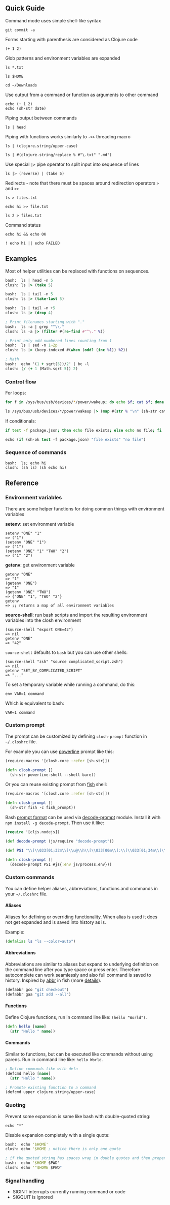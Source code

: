 
## Quick Guide

Command mode uses simple shell-like syntax

```
git commit -a
```

Forms starting with parenthesis are considered as Clojure code

```
(+ 1 2)
```

Glob patterns and environment variables are expanded
```
ls *.txt

ls $HOME

cd ~/Downloads
```

Use output from a command or function as arguments to other command

```
echo (+ 1 2)
echo (sh-str date)
```

Piping output between commands

```
ls | head
```

Piping with functions works similarly to `->>` threading macro

```
ls | (clojure.string/upper-case)

ls | #(clojure.string/replace % #"\.txt" ".md")
```

Use special `|>` pipe operator to split input into sequence of lines

```
ls |> (reverse) | (take 5)
```

Redirects - note that there must be spaces around redirection operators `>` and `>>`

```
ls > files.txt

echo hi >> file.txt

ls 2 > files.txt
```

Command status

```
echo hi && echo OK

! echo hi || echo FAILED
```

## Examples

Most of helper utilities can be replaced with functions on sequences.

```clojure
bash:  ls | head -n 5
closh: ls |> (take 5)

bash:  ls | tail -n 5
closh: ls |> (take-last 5)

bash:  ls | tail -n +5
closh: ls |> (drop 4)

; Print filenames starting with "."
bash:  ls -a | grep "^\\."
closh: ls -a |> (filter #(re-find #"^\." %))

; Print only odd numbered lines counting from 1
bash:  ls | sed -n 1~2p
closh: ls |> (keep-indexed #(when (odd? (inc %1)) %2))

; Math
bash:  echo '(1 + sqrt(5))/2' | bc -l
closh: (/ (+ 1 (Math.sqrt 5)) 2)
```
### Control flow

For loops:

```bash
for f in /sys/bus/usb/devices/*/power/wakeup; do echo $f; cat $f; done
```
```clojure
ls /sys/bus/usb/devices/*/power/wakeup |> (map #(str % "\n" (sh-str cat (str %)))) | cat
```

If conditionals:

```bash
if test -f package.json; then echo file exists; else echo no file; fi
```
```clojure
echo (if (sh-ok test -f package.json) "file exists" "no file")
```

### Sequence of commands

```
bash:  ls; echo hi
closh: (sh ls) (sh echo hi)
```

## Reference

### Environment variables

There are some helper functions for doing common things with environment variables

**setenv**: set environment variable
```
setenv "ONE" "1"
=> ("1")
(setenv "ONE" "1")
=> ("1")
(setenv "ONE" "1" "TWO" "2")
=> ("1" "2")
```

**getenv**: get environment variable
```
getenv "ONE"
=> "1"
(getenv "ONE")
=> "1"
(getenv "ONE" "TWO")
=> {"ONE" "1", "TWO" "2"}
getenv
=> ;; returns a map of all environment variables
```

**source-shell**: run bash scripts and import the resulting environment variables into the closh environment
```
(source-shell "export ONE=42")
=> nil
getenv "ONE"
=> "42"
```
`source-shell` defaults to `bash` but you can use other shells:
```
(source-shell "zsh" "source complicated_script.zsh")
=> nil
getenv "SET_BY_COMPLICATED_SCRIPT"
=> "..."
```

To set a temporary variable while running a command, do this:
```
env VAR=1 command
```
Which is equivalent to bash:
```
VAR=1 command
```

### Custom prompt

The prompt can be customized by defining `closh-prompt` function in `~/.closhrc` file.

For example you can use [powerline](https://github.com/banga/powerline-shell) prompt like this:

```clojure
(require-macros '[closh.core :refer [sh-str]])

(defn closh-prompt []
  (sh-str powerline-shell --shell bare))
```

Or you can reuse existing prompt from [fish](http://fishshell.com/) shell:

```clojure
(require-macros '[closh.core :refer [sh-str]])

(defn closh-prompt []
  (sh-str fish -c fish_prompt))
```

Bash [prompt format](http://www.tldp.org/HOWTO/Bash-Prompt-HOWTO/bash-prompt-escape-sequences.html) can be used via [decode-prompt](https://github.com/substack/decode-prompt) module. Install it with `npm install -g decode-prompt`. Then use it like:

```clojure
(require '[cljs.nodejs])

(def decode-prompt (js/require "decode-prompt"))

(def PS1 "\\[\\033[01;32m\\]\\u@\\h\\[\\033[00m\\]:\\[\\033[01;34m\\]\\w\\[\\033[00m\\]\\$ ")

(defn closh-prompt []
  (decode-prompt PS1 #js{:env js/process.env}))
```

### Custom commands

You can define helper aliases, abbreviations, functions and commands in your `~/.closhrc` file.

#### Aliases

Aliases for defining or overriding functionality. When alias is used it does not get expanded and is saved into history as is.

Example:
```clojure
(defalias ls "ls --color=auto")
```

#### Abbreviations

Abbreviations are similar to aliases but expand to underlying definition on the command line after you type space or press enter. Therefore autocomplete can work seamlessly and also full command is saved to history. Inspired by [abbr](https://fishshell.com/docs/current/commands.html#abbr) in fish (more [details](https://github.com/fish-shell/fish-shell/issues/731)).

```clojure
(defabbr gco "git checkout")
(defabbr gaa "git add --all")
```

#### Functions

Define Clojure functions, run in command line like: `(hello "World")`.

```clojure
(defn hello [name]
  (str "Hello " name))
```

#### Commands

Similar to functions, but can be executed like commands without using parens. Run in command line like: `hello World`.

```clojure
; Define commands like with defn
(defcmd hello [name]
  (str "Hello " name))

; Promote existing function to a command
(defcmd upper clojure.string/upper-case)
```

### Quoting

Prevent some expansion is same like bash with double-quoted string:
```
echo "*"
```

Disable expansion completely with a single quote:
```clojure
bash:  echo '$HOME'
closh: echo '$HOME ; notice there is only one quote

; if the quoted string has spaces wrap in double quotes and then prepend single quote
bash:  echo '$HOME $PWD'
closh: echo '"$HOME $PWD"
```

### Signal handling

- SIGINT interrupts currently running command or code
- SIGQUIT is ignored
